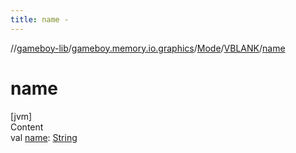 ```yaml
---
title: name -
---
```

//[gameboy-lib](../../../index.md)/[gameboy.memory.io.graphics](../../index.md)/[Mode](../index.md)/[VBLANK](index.md)/[name](name.md)



# name  
[jvm]  
Content  
val [name](name.md): [String](https://kotlinlang.org/api/latest/jvm/stdlib/kotlin/-string/index.html)  



